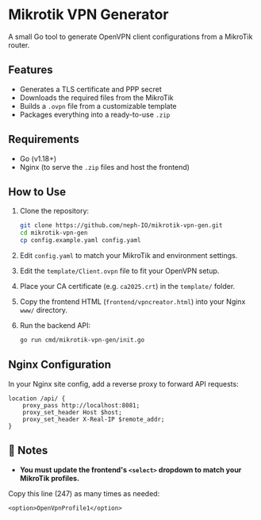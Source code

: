 # Mikrotik VPN Generator

A small Go tool to generate OpenVPN client configurations from a MikroTik router.

##  Features

- Generates a TLS certificate and PPP secret
- Downloads the required files from the MikroTik
- Builds a `.ovpn` file from a customizable template
- Packages everything into a ready-to-use `.zip`

##  Requirements

- Go (v1.18+)
- Nginx (to serve the `.zip` files and host the frontend)

##  How to Use

1. Clone the repository:
    ```bash
    git clone https://github.com/neph-IO/mikrotik-vpn-gen.git
    cd mikrotik-vpn-gen
    cp config.example.yaml config.yaml
    ```

2. Edit `config.yaml` to match your MikroTik and environment settings.

3. Edit the `template/Client.ovpn` file to fit your OpenVPN setup.

4. Place your CA certificate (e.g. `ca2025.crt`) in the `template/` folder.

5. Copy the frontend HTML (`frontend/vpncreator.html`) into your Nginx `www/` directory.

6. Run the backend API:
    ```bash
    go run cmd/mikrotik-vpn-gen/init.go
    ```

##  Nginx Configuration

In your Nginx site config, add a reverse proxy to forward API requests:

```nginx
location /api/ {
    proxy_pass http://localhost:8081;
    proxy_set_header Host $host;
    proxy_set_header X-Real-IP $remote_addr;
}
 ```
## 📝 Notes

- **You must update the frontend's `<select>` dropdown to match your MikroTik profiles.**  

Copy this line (247) as many times as needed:
 ```
<option>OpenVpnProfile1</option>
```
